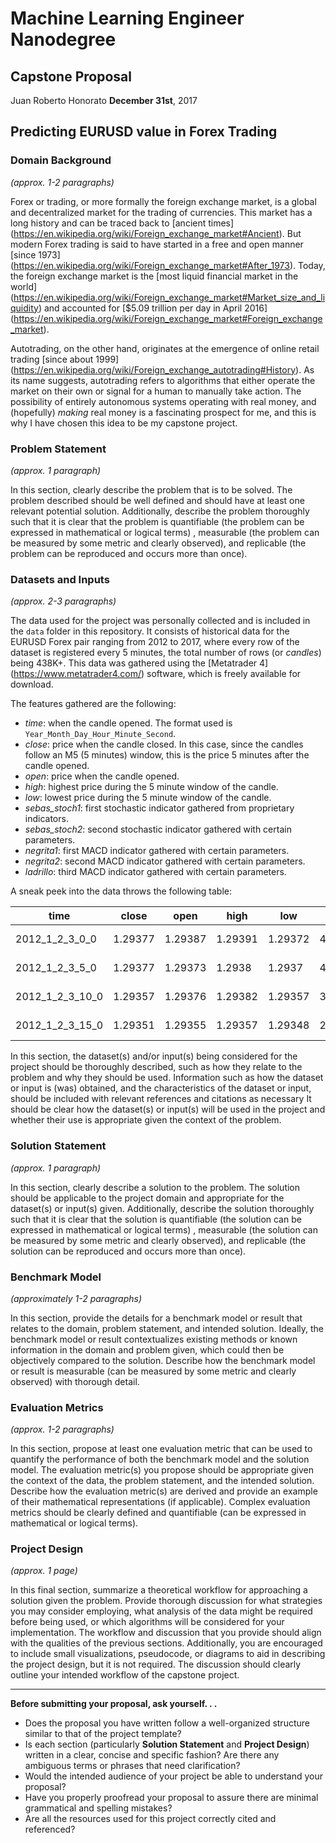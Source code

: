 # Machine Learning Engineer Nanodegree
## Capstone Proposal
Juan  Roberto Honorato
__December 31st__, 2017

## Predicting EURUSD value in Forex Trading

### Domain Background
_(approx. 1-2 paragraphs)_

Forex or trading, or more formally the foreign exchange market, is a global and decentralized market for the trading of currencies. This market has a long history and can be traced back to [ancient times] (https://en.wikipedia.org/wiki/Foreign_exchange_market#Ancient). But modern Forex trading is said to have started in a free and open manner [since 1973] (https://en.wikipedia.org/wiki/Foreign_exchange_market#After_1973). Today, the foreign exchange market is the [most liquid financial market in the world] (https://en.wikipedia.org/wiki/Foreign_exchange_market#Market_size_and_liquidity) and accounted for [$5.09 trillion per day in April 2016] (https://en.wikipedia.org/wiki/Foreign_exchange_market#Foreign_exchange_market).

Autotrading, on the other hand, originates at the emergence of online retail trading [since about 1999] (https://en.wikipedia.org/wiki/Foreign_exchange_autotrading#History). As its name suggests, autotrading refers to algorithms that either operate the market on their own or signal for a human to manually take action. The possibility of entirely autonomous systems operating with real money, and (hopefully) _making_ real money is a fascinating prospect for me, and this is why I have chosen this idea to be my capstone project.

### Problem Statement
_(approx. 1 paragraph)_

In this section, clearly describe the problem that is to be solved. The problem described should be well defined and should have at least one relevant potential solution. Additionally, describe the problem thoroughly such that it is clear that the problem is quantifiable (the problem can be expressed in mathematical or logical terms) , measurable (the problem can be measured by some metric and clearly observed), and replicable (the problem can be reproduced and occurs more than once).

### Datasets and Inputs
_(approx. 2-3 paragraphs)_

The data used for the project was personally collected and is included in the `data` folder in this repository. It consists of historical data for the EURUSD Forex pair ranging from 2012 to 2017, where every row of the dataset is registered every 5 minutes, the total number of rows (or _candles_) being 438K+. This data was gathered using the [Metatrader 4] (https://www.metatrader4.com/) software, which is freely available for download.

The features gathered are the following:


* _time_: when the candle opened. The format used is `Year_Month_Day_Hour_Minute_Second`.
* _close_: price when the candle closed. In this case, since the candles follow an M5 (5 minutes) window, this is the price 5 minutes after the candle opened.
* _open_: price when the candle opened.
* _high_: highest price during the 5 minute window of the candle.
* _low_: lowest price during the 5 minute window of the candle.
* _sebas_stoch1_: first stochastic indicator gathered from proprietary indicators.
* _sebas_stoch2_: second stochastic indicator gathered with certain parameters.
* _negrita1_: first MACD indicator gathered with certain parameters.
* _negrita2_: second MACD indicator gathered with certain parameters.
* _ladrillo_: third MACD indicator gathered with certain parameters.

A sneak peek into the data throws the following table:

| **time**        | **close** | **open** | **high** | **low** | **sebas_stoch1** | **sebas_stoch2** | **negrita1**       | **negrita2**       | **ladrillo**       |
|-----------------|-----------|----------|----------|---------|------------------|------------------|--------------------|--------------------|--------------------|
| 2012_1_2_3_0_0  | 1.29377   | 1.29387  | 1.29391  | 1.29372 | 43.0             | 44.3484853625    | -0.000103977921316 | -5.60416684946e-05 | -4.79362528215e-05 |
| 2012_1_2_3_5_0  | 1.29377   | 1.29373  | 1.2938   | 1.2937  | 41.1160058737    | 43.0131702472    | -0.000124136299998 | -6.97383679821e-05 | -5.43979320163e-05 |
| 2012_1_2_3_10_0 | 1.29357   | 1.29376  | 1.29382  | 1.29357 | 35.843373494     | 39.9864597892    | -0.000154469658795 | -9.01779849445e-05 | -6.42916738504e-05 |
| 2012_1_2_3_15_0 | 1.29351   | 1.29355  | 1.29357  | 1.29348 | 29.1729323308    | 35.3774372328    | -0.000181261097638 | -0.000115268723952 | -6.59923736861e-05 |

In this section, the dataset(s) and/or input(s) being considered for the project should be thoroughly described, such as how they relate to the problem and why they should be used. Information such as how the dataset or input is (was) obtained, and the characteristics of the dataset or input, should be included with relevant references and citations as necessary It should be clear how the dataset(s) or input(s) will be used in the project and whether their use is appropriate given the context of the problem.

### Solution Statement
_(approx. 1 paragraph)_

In this section, clearly describe a solution to the problem. The solution should be applicable to the project domain and appropriate for the dataset(s) or input(s) given. Additionally, describe the solution thoroughly such that it is clear that the solution is quantifiable (the solution can be expressed in mathematical or logical terms) , measurable (the solution can be measured by some metric and clearly observed), and replicable (the solution can be reproduced and occurs more than once).

### Benchmark Model
_(approximately 1-2 paragraphs)_

In this section, provide the details for a benchmark model or result that relates to the domain, problem statement, and intended solution. Ideally, the benchmark model or result contextualizes existing methods or known information in the domain and problem given, which could then be objectively compared to the solution. Describe how the benchmark model or result is measurable (can be measured by some metric and clearly observed) with thorough detail.

### Evaluation Metrics
_(approx. 1-2 paragraphs)_

In this section, propose at least one evaluation metric that can be used to quantify the performance of both the benchmark model and the solution model. The evaluation metric(s) you propose should be appropriate given the context of the data, the problem statement, and the intended solution. Describe how the evaluation metric(s) are derived and provide an example of their mathematical representations (if applicable). Complex evaluation metrics should be clearly defined and quantifiable (can be expressed in mathematical or logical terms).

### Project Design
_(approx. 1 page)_

In this final section, summarize a theoretical workflow for approaching a solution given the problem. Provide thorough discussion for what strategies you may consider employing, what analysis of the data might be required before being used, or which algorithms will be considered for your implementation. The workflow and discussion that you provide should align with the qualities of the previous sections. Additionally, you are encouraged to include small visualizations, pseudocode, or diagrams to aid in describing the project design, but it is not required. The discussion should clearly outline your intended workflow of the capstone project.

-----------

**Before submitting your proposal, ask yourself. . .**

- Does the proposal you have written follow a well-organized structure similar to that of the project template?
- Is each section (particularly **Solution Statement** and **Project Design**) written in a clear, concise and specific fashion? Are there any ambiguous terms or phrases that need clarification?
- Would the intended audience of your project be able to understand your proposal?
- Have you properly proofread your proposal to assure there are minimal grammatical and spelling mistakes?
- Are all the resources used for this project correctly cited and referenced?
